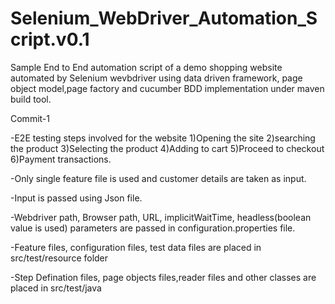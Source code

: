 # Selenium_WebDriver_Automation_Script.v0.1

Sample End to End automation script of a demo shopping website automated by Selenium wevbdriver using data driven framework, page object model,page factory and cucumber BDD implementation under maven build tool.

Commit-1

-E2E testing steps involved for the website 
1)Opening the site 
2)searching the product 
3)Selecting the product 
4)Adding to cart 
5)Proceed to checkout 
6)Payment transactions.

-Only single feature file is used and customer details are taken as input. 

-Input is passed using Json file.

-Webdriver path, Browser path, URL, implicitWaitTime, headless(boolean value is used) parameters are passed in configuration.properties file.

-Feature files, configuration files, test data files are placed in src/test/resource folder

-Step Defination files, page objects files,reader files and other classes are placed in src/test/java
